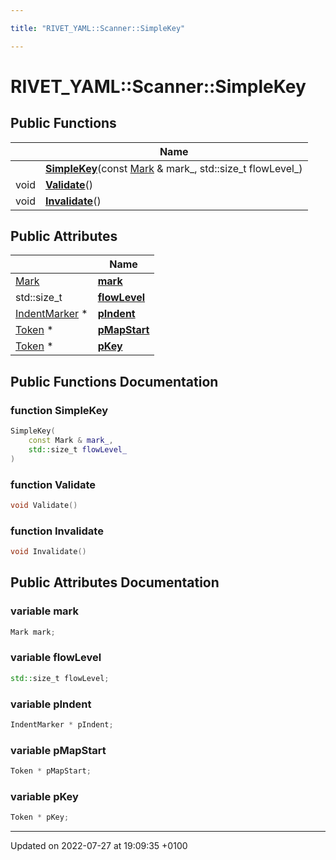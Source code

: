 ```yaml
---

title: "RIVET_YAML::Scanner::SimpleKey"

---
```


# RIVET_YAML::Scanner::SimpleKey





## Public Functions

|                | Name           |
| -------------- | -------------- |
| | **[SimpleKey](http://example.org/classes/structrivet__yaml_1_1scanner_1_1simplekey/#function-simplekey)**(const <a href="http://example.org/classes/structrivet__yaml_1_1mark/">Mark</a> & mark_, std::size_t flowLevel_) |
| void | **[Validate](http://example.org/classes/structrivet__yaml_1_1scanner_1_1simplekey/#function-validate)**() |
| void | **[Invalidate](http://example.org/classes/structrivet__yaml_1_1scanner_1_1simplekey/#function-invalidate)**() |

## Public Attributes

|                | Name           |
| -------------- | -------------- |
| <a href="http://example.org/classes/structrivet__yaml_1_1mark/">Mark</a> | **[mark](http://example.org/classes/structrivet__yaml_1_1scanner_1_1simplekey/#variable-mark)**  |
| std::size_t | **[flowLevel](http://example.org/classes/structrivet__yaml_1_1scanner_1_1simplekey/#variable-flowlevel)**  |
| <a href="http://example.org/classes/structrivet__yaml_1_1scanner_1_1indentmarker/">IndentMarker</a> * | **[pIndent](http://example.org/classes/structrivet__yaml_1_1scanner_1_1simplekey/#variable-pindent)**  |
| <a href="http://example.org/classes/structrivet__yaml_1_1token/">Token</a> * | **[pMapStart](http://example.org/classes/structrivet__yaml_1_1scanner_1_1simplekey/#variable-pmapstart)**  |
| <a href="http://example.org/classes/structrivet__yaml_1_1token/">Token</a> * | **[pKey](http://example.org/classes/structrivet__yaml_1_1scanner_1_1simplekey/#variable-pkey)**  |

## Public Functions Documentation

### function SimpleKey

```cpp
SimpleKey(
    const Mark & mark_,
    std::size_t flowLevel_
)
```


### function Validate

```cpp
void Validate()
```


### function Invalidate

```cpp
void Invalidate()
```


## Public Attributes Documentation

### variable mark

```cpp
Mark mark;
```


### variable flowLevel

```cpp
std::size_t flowLevel;
```


### variable pIndent

```cpp
IndentMarker * pIndent;
```


### variable pMapStart

```cpp
Token * pMapStart;
```


### variable pKey

```cpp
Token * pKey;
```


-------------------------------

Updated on 2022-07-27 at 19:09:35 +0100